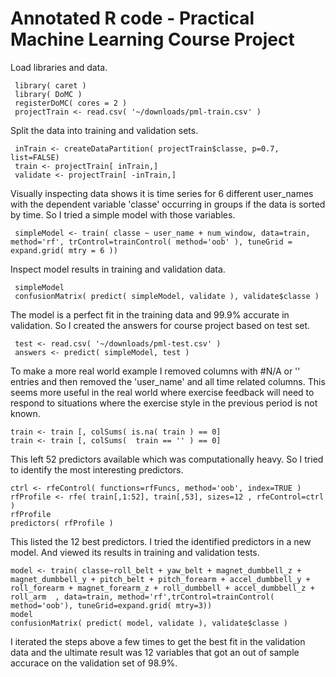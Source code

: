 Annotated R code - Practical Machine Learning Course Project
============
Load libraries and data.

     library( caret )
     library( DoMC )
     registerDoMC( cores = 2 )
     projectTrain <- read.csv( '~/downloads/pml-train.csv' )

Split the data into training and validation sets.

     inTrain <- createDataPartition( projectTrain$classe, p=0.7, list=FALSE)
     train <- projectTrain[ inTrain,]
     validate <- projectTrain[ -inTrain,]

Visually inspecting data shows it is time series for 6 different user_names with the dependent variable 'classe' occurring in groups if the data is sorted by time.  So I tried a simple model with those variables.

     simpleModel <- train( classe ~ user_name + num_window, data=train, method='rf', trControl=trainControl( method='oob' ), tuneGrid = expand.grid( mtry = 6 ))

Inspect model results in training and validation data.

     simpleModel
     confusionMatrix( predict( simpleModel, validate ), validate$classe )

The model is a perfect fit in the training data and 99.9% accurate in validation.  So I created the answers for course project based on test set.

     test <- read.csv( '~/downloads/pml-test.csv' )
     answers <- predict( simpleModel, test )

To make a more real world example I removed columns with #N/A or '' entries and then removed the 'user_name' and all time related columns.  This seems more useful in the real world where exercise feedback will need to respond to situations where the exercise style in the previous period is not known.

    train <- train [, colSums( is.na( train ) == 0]
    train <- train [, colSums(  train == '' ) == 0]

This left 52 predictors available which was computationally heavy.  So I tried to identify the most interesting predictors.

    ctrl <- rfeControl( functions=rfFuncs, method='oob', index=TRUE )
    rfProfile <- rfe( train[,1:52], train[,53], sizes=12 , rfeControl=ctrl )
    rfProfile
    predictors( rfProfile )

This listed the 12 best predictors.  I tried the identified predictors in a new model.  And viewed its results in training and validation tests.

    model <- train( classe~roll_belt + yaw_belt + magnet_dumbbell_z + magnet_dumbbell_y + pitch_belt + pitch_forearm + accel_dumbbell_y + roll_forearm + magnet_forearm_z + roll_dumbbell + accel_dumbbell_z + roll_arm  , data=train, method='rf',trControl=trainControl( method='oob'), tuneGrid=expand.grid( mtry=3))
    model
    confusionMatrix( predict( model, validate ), validate$classe )

I iterated the steps above a few times to get the best fit in the validation data and the ultimate result was 12 variables that got an out of sample accurace on the validation set of 98.9%.
